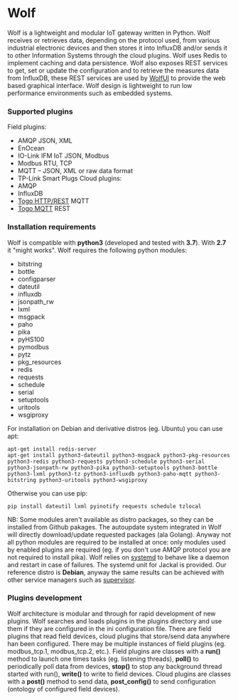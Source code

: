 # Wolf
Wolf is a lightweight and modular IoT gateway written in Python.
Wolf receives or retrieves data, depending on the protocol used, from various industrial electronic devices and then stores it into InfluxDB and/or sends it to other Information Systems through the cloud plugins.
Wolf uses Redis to implement caching and data persistence. Wolf also exposes REST services to get, set or update the configuration and to retrieve the measures data from InfluxDB, these REST services are used by [WolfUI](https://github.com/myna-project/WolfUI) to provide the web based graphical interface. 
Wolf design is lightweight to run low performance environments such as embedded systems.
### Supported plugins
Field plugins:
* AMQP JSON, XML
* EnOcean
* IO-Link IFM IoT JSON, Modbus
* Modbus RTU, TCP
* MQTT – JSON, XML or raw data format
* TP-Link Smart Plugs
Cloud plugins:
* AMQP
* InfluxDB
* [Togo HTTP/REST](https://github.com/myna-project/Togo) MQTT
* [Togo MQTT](https://github.com/myna-project/Togo) REST

### Installation requirements
Wolf is compatible with **python3** (developed and tested with **3.7**). With **2.7** it "might works".
Wolf requires the following python modules:
* bitstring
* bottle
* configparser
* dateutil
* influxdb
* jsonpath_rw
* lxml
* msgpack
* paho
* pika
* pyHS100
* pymodbus
* pytz
* pkg_resources
* redis
* requests
* schedule
* serial
* setuptools
* uritools
* wsgiproxy

For installation on Debian and derivative distros (eg. Ubuntu) you can use apt:

```
apt-get install redis-server
apt-get install python3-dateutil python3-msgpack python3-pkg-resources python3-redis python3-requests python3-schedule python3-serial python3-jsonpath-rw python3-pika python3-setuptools python3-bottle python3-lxml python3-tz python3-influxdb python3-paho-mqtt python3-bitstring python3-uritools python3-wsgiproxy
```

Otherwise you can use pip:

```
pip install dateutil lxml pyinotify requests schedule tzlocal
```

NB: Some modules aren't available as distro packages, so they can be installed from Github pakages. The autoupdate system integrated in Wolf will directly download/update requested packages (ala Golang). Anyway not all python modules are required to be installed at once: only modules used by enabled plugins are required (eg. if you don't use AMQP protocol you are not required to install pika).
Wolf relies on [systemd](https://github.com/systemd/systemd) to behave like a daemon and restart in case of failures. The systemd unit for Jackal is provided. Our reference distro is **Debian**, anyway the same results can be achieved with other service managers such as [supervisor](https://github.com/Supervisor/supervisor).

### Plugins development
Wolf architecture is modular and through for rapid development of new plugins. Wolf searches and loads plugins in the plugins directory and use them if they are configured in the ini configuration file.
There are field plugins that read field devices, cloud plugins that store/send data anywhere han been configured. There may be multiple instances of field plugins (eg. modbus_tcp.1, modbus_tcp.2, etc.).
Field plugins are classes with a **run()** method to launch one times tasks (eg. listening threads), **poll()** to periodically poll data from devices, **stop()** to stop any background thread started with run(), **write()** to write to field devices.
Cloud plugins are classes with a **post()** method to send data, **post_config()** to send configuration (ontology of configured field devices).
